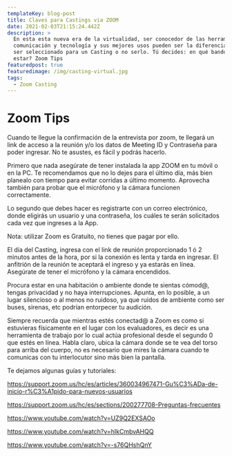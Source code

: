 ```yaml
---
templateKey: blog-post
title: Claves para Castings via ZOOM
date: 2021-02-03T21:15:24.442Z
description: >
  En esta esta nueva era de la virtualidad, ser conocedor de las herramientas de
  comunicación y tecnología y sus mejores usos pueden ser la diferencia entre
  ser seleccionado para un Casting o no serlo. Tú decides: en qué bando quieres
  estar? Zoom Tips
featuredpost: true
featuredimage: /img/casting-virtual.jpg
tags:
  - Zoom Casting
---
```

# Zoom Tips

<!--StartFragment-->

Cuando te llegue la confirmación de la entrevista por zoom, te llegará un link de acceso a la reunión y/o los datos de Meeting ID y Contraseña para poder ingresar. No te asustes, es fácil y podrás hacerlo.

Primero que nada asegúrate de tener instalada la app ZOOM en tu móvil o en la PC. Te recomendamos que no lo dejes para el último día, más bien planealo con tiempo para evitar corridas a último momento. Aprovecha también para probar que el micrófono y la cámara funcionen correctamente.

Lo segundo que debes hacer es registrarte con un correo electrónico, donde eligirás un usuario y una contraseña, los cuáles te serán solicitados cada vez que ingreses a la App.

Nota: utilizar Zoom es Gratuito, no tienes que pagar por ello.

El día del Casting, ingresa con el link de reunión proporcionado 1 ó 2 minutos antes de la hora, por si la conexión es lenta y tarda en ingresar. El anfitrión de la reunión te aceptará el ingreso y ya estarás en línea. Asegúrate de tener el micrófono y la cámara encendidos.

Procura estar en una habitación o ambiente donde te sientas cómod@, tengas privacidad y no haya interrupciones. Apunta, en lo posible, a un lugar silencioso o al menos no ruidoso, ya que ruidos de ambiente como ser buses, sirenas, etc podrían entorpecer tu audición.

Siempre recuerda que mientras estés conectad@ a Zoom es como si estuvieras físicamente en el lugar con los evaluadores, es decir es una herramienta de trabajo por lo cual actúa profesional desde el segundo 0 que estés en línea. Habla claro, ubica la cámara donde se te vea del torso para arriba del cuerpo, no es necesario que mires la cámara cuando te comunicas con tu interlocutor sino más bien la pantalla.

Te dejamos algunas guías y tutoriales:

<https://support.zoom.us/hc/es/articles/360034967471-Gu%C3%ADa-de-inicio-r%C3%A1pido-para-nuevos-usuarios>

<https://support.zoom.us/hc/es/sections/200277708-Preguntas-frecuentes>

<https://www.youtube.com/watch?v=UZ9Q2EXSAOo>

<https://www.youtube.com/watch?v=hIkCmbvAHQQ>

<https://www.youtube.com/watch?v=-s76QHshQnY>

<!--EndFragment-->